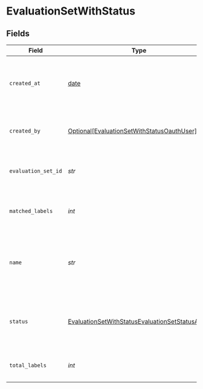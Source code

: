 # EvaluationSetWithStatus


## Fields

| Field                                                                                                                     | Type                                                                                                                      | Required                                                                                                                  | Description                                                                                                               |
| ------------------------------------------------------------------------------------------------------------------------- | ------------------------------------------------------------------------------------------------------------------------- | ------------------------------------------------------------------------------------------------------------------------- | ------------------------------------------------------------------------------------------------------------------------- |
| `created_at`                                                                                                              | [date](https://docs.python.org/3/library/datetime.html#date-objects)                                                      | :heavy_check_mark:                                                                                                        | Datetime object, specifies when the evaluation set was created                                                            |
| `created_by`                                                                                                              | [Optional[EvaluationSetWithStatusOauthUser]](../../models/shared/evaluationsetwithstatusoauthuser.md)                     | :heavy_minus_sign:                                                                                                        | The user who created the evaluation set.                                                                                  |
| `evaluation_set_id`                                                                                                       | *str*                                                                                                                     | :heavy_check_mark:                                                                                                        | Unique identifier of an evaluation set                                                                                    |
| `matched_labels`                                                                                                          | *int*                                                                                                                     | :heavy_check_mark:                                                                                                        | The number of labels that were not matched                                                                                |
| `name`                                                                                                                    | *str*                                                                                                                     | :heavy_check_mark:                                                                                                        | Name of the evaluation set. By default, the name of the csv or Squad2 file.                                               |
| `status`                                                                                                                  | [EvaluationSetWithStatusEvaluationSetStatusAsStr](../../models/shared/evaluationsetwithstatusevaluationsetstatusasstr.md) | :heavy_check_mark:                                                                                                        | Shows you what is currently happening to the evaluation set.                                                              |
| `total_labels`                                                                                                            | *int*                                                                                                                     | :heavy_check_mark:                                                                                                        | The total number of uploaded labels                                                                                       |